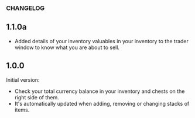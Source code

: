 ### CHANGELOG

## 1.1.0a

* Added details of your inventory valuables in your inventory to the trader window to know what you are about to sell.

## 1.0.0

Initial version:

* Check your total currency balance in your inventory and chests on the right side of them.
* It's automatically updated when adding, removing or changing stacks of items.